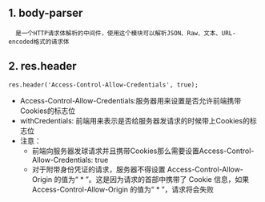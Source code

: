 ## 1. body-parser
      是一个HTTP请求体解析的中间件，使用这个模块可以解析JSON、Raw、文本、URL-encoded格式的请求体
## 2. res.header
```res.header('Access-Control-Allow-Credentials', true);```
- Access-Control-Allow-Credentials:服务器用来设置是否允许前端携带Cookies的标志位
- withCredentials: 前端用来表示是否给服务器发请求的时候带上Cookies的标志位
- 注意：
  - 前端向服务器发球请求并且携带Cookies那么需要设置Access-Control-Allow-Credentials: true
  - 对于附带身份凭证的请求，服务器不得设置 Access-Control-Allow-Origin 的值为“ * ”。这是因为请求的首部中携带了 Cookie 信息，如果 Access-Control-Allow-Origin 的值为“ * ”，请求将会失败